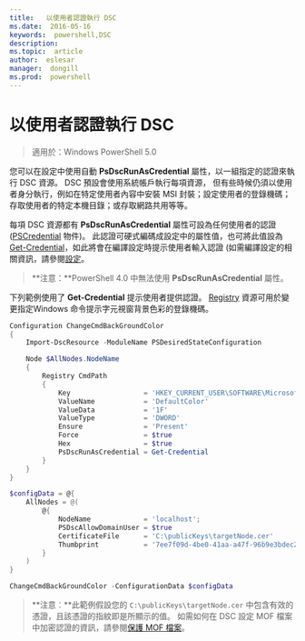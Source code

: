 ```yaml
---
title:   以使用者認證執行 DSC 
ms.date:  2016-05-16
keywords:  powershell,DSC
description:  
ms.topic:  article
author:  eslesar
manager:  dongill
ms.prod:  powershell
---
```


# 以使用者認證執行 DSC 

> 適用於：Windows PowerShell 5.0

您可以在設定中使用自動 **PsDscRunAsCredential** 屬性，以一組指定的認證來執行 DSC 資源。 
DSC 預設會使用系統帳戶執行每項資源， 
但有些時候仍須以使用者身分執行，例如在特定使用者內容中安裝 MSI 封裝；設定使用者的登錄機碼；存取使用者的特定本機目錄；或存取網路共用等等。

每項 DSC 資源都有 **PsDscRunAsCredential** 屬性可設為任何使用者的認證 ([PSCredential](https://msdn.microsoft.com/en-us/library/ms572524(v=VS.85).aspx) 物件)。
此認證可硬式編碼成設定中的屬性值，也可將此值設為 [Get-Credential](https://technet.microsoft.com/en-us/library/hh849815.aspx)，如此將會在編譯設定時提示使用者輸入認證 (如需編譯設定的相關資訊，請參閱[設定](configurations.md)。

>**注意：**PowerShell 4.0 中無法使用 **PsDscRunAsCredential** 屬性。

下列範例使用了 **Get-Credential** 提示使用者提供認證。 
[Registry](registryResource.md) 資源可用於變更指定Windows 命令提示字元視窗背景色彩的登錄機碼。

```powershell
Configuration ChangeCmdBackGroundColor    
{
    Import-DscResource -ModuleName PSDesiredStateConfiguration

    Node $AllNodes.NodeName
    {
        Registry CmdPath
        {
            Key                  = 'HKEY_CURRENT_USER\SOFTWARE\Microsoft\Command Processor'
            ValueName            = 'DefaultColor'
            ValueData            = '1F'
            ValueType            = 'DWORD'
            Ensure               = 'Present'
            Force                = $true
            Hex                  = $true
            PsDscRunAsCredential = Get-Credential
        }
    }                   
}

$configData = @{
    AllNodes = @(
        @{
            NodeName             = 'localhost';
            PSDscAllowDomainUser = $true
            CertificateFile      = 'C:\publicKeys\targetNode.cer'
            Thumbprint           = '7ee7f09d-4be0-41aa-a47f-96b9e3bdec25'
        }
    )
}

ChangeCmdBackGroundColor -ConfigurationData $configData
```
>**注意︰**此範例假設您的 `C:\publicKeys\targetNode.cer` 中包含有效的憑證，且該憑證的指紋即是所顯示的值。
>如需如何在 DSC 設定 MOF 檔案中加密認證的資訊，請參閱[保護 MOF 檔案](secureMOF.md)。



<!--HONumber=May16_HO3-->


